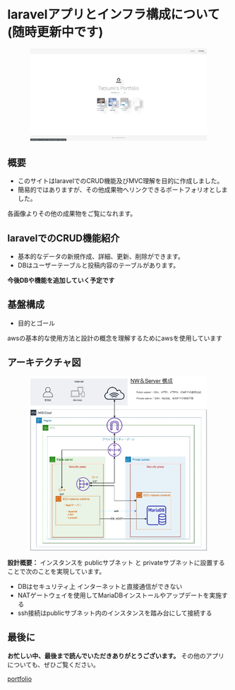 # laravelアプリとインフラ構成について　　(随時更新中です)

<p align="center">
    <a href="http://ec2-35-72-191-104.ap-northeast-1.compute.amazonaws.com/" target="blank">
    <img src="https://github.com/Tatsumi-I/laravel_app/blob/master/SS_pf_top.png?raw=true" width="400"></a>
</p>


## 概要

- このサイトはlaravelでのCRUD機能及びMVC理解を目的に作成しました。
- 簡易的ではありますが、その他成果物へリンクできるポートフォリオとしました。

各画像よりその他の成果物をご覧になれます。

## laravelでのCRUD機能紹介

- 基本的なデータの新規作成、詳細、更新、削除ができます。
- DBはユーザーテーブルと投稿内容のテーブルがあります。

**今後DBや機能を追加していく予定です**

## 基盤構成

- 目的とゴール


awsの基本的な使用方法と設計の概念を理解するためにawsを使用しています

## アーキテクチャ図
<p align="center">
<img src="https://github.com/Tatsumi-I/laravel_app/blob/master/aws%E6%A7%8B%E6%88%90%E5%9B%B3.jpg" width="400"> 
</p>

**設計概要：**
インスタンスを publicサブネット と privateサブネットに設置することで次のことを実現しています。
- DBはセキュリティ上 インターネットと直接通信ができない
- NATゲートウェイを使用してMariaDBインストールやアップデートを実施する
- ssh接続はpublicサブネット内のインスタンスを踏み台にして接続する

## 最後に
**お忙しい中、最後まで読んでいただきありがとうございます。**
その他のアプリについても、ぜひご覧ください。

[portfolio](http://ec2-35-72-191-104.ap-northeast-1.compute.amazonaws.com)
